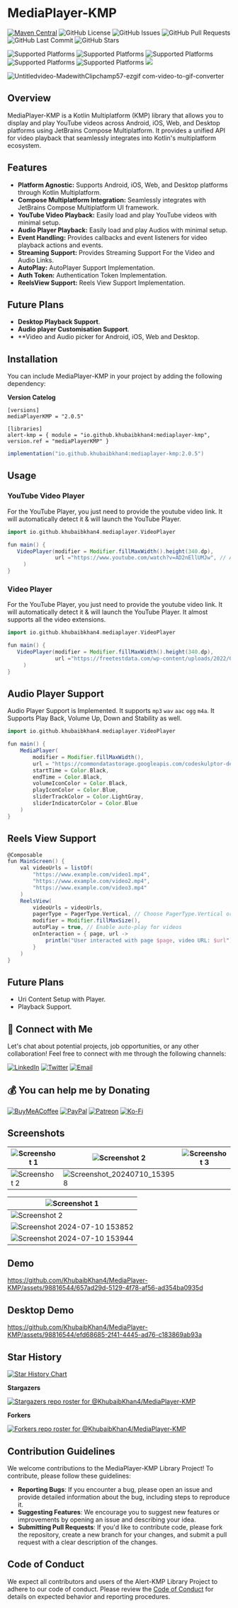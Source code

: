 # MediaPlayer-KMP

[![Maven Central](https://img.shields.io/maven-central/v/io.github.khubaibkhan4/mediaplayer-kmp.svg?label=Maven%20Central)](https://search.maven.org/artifact/io.github.khubaibkhan4/mediaplayer-kmp)
![GitHub License](https://img.shields.io/github/license/KhubaibKhan4/MediaPlayer-KMP)
![GitHub Issues](https://img.shields.io/github/issues/KhubaibKhan4/MediaPlayer-KMP)
![GitHub Pull Requests](https://img.shields.io/github/issues-pr/KhubaibKhan4/MediaPlayer-KMP)
![GitHub Last Commit](https://img.shields.io/github/last-commit/KhubaibKhan4/MediaPlayer-KMP)
![GitHub Stars](https://img.shields.io/github/stars/KhubaibKhan4/MediaPlayer-KMP?style=social)

![Supported Platforms](https://img.shields.io/badge/platform-Android-green.svg)
![Supported Platforms](https://img.shields.io/badge/platform-iOS-blue.svg)
![Supported Platforms](https://img.shields.io/badge/platform-JS-yellow.svg)
![Supported Platforms](https://img.shields.io/badge/platform-JVM-red.svg)
![Supported Platforms](https://img.shields.io/badge/platform-WASMJS-blue.svg)
<img src="https://img.shields.io/liberapay/patrons/KhubaibKhanDev.svg?logo=liberapay">

![Untitledvideo-MadewithClipchamp57-ezgif com-video-to-gif-converter](https://github.com/user-attachments/assets/37a34a60-e5ad-48c5-9e4e-7a974cd40c62)

## Overview

MediaPlayer-KMP is a Kotlin Multiplatform (KMP) library that allows you to display and play YouTube videos across Android, iOS, Web, and Desktop platforms using JetBrains Compose Multiplatform. It provides a unified API for video playback that seamlessly integrates into Kotlin's multiplatform ecosystem.

## Features

- **Platform Agnostic:** Supports Android, iOS, Web, and Desktop platforms through Kotlin Multiplatform.
- **Compose Multiplatform Integration:** Seamlessly integrates with JetBrains Compose Multiplatform UI framework.
- **YouTube Video Playback:** Easily load and play YouTube videos with minimal setup.
- **Audio Player Playback:** Easily load and play Audios with minimal setup.
- **Event Handling:** Provides callbacks and event listeners for video playback actions and events.
- **Streaming Support:** Provides Streaming Support For the Video and Audio Links.
- **AutoPlay:** AutoPlayer Support Implementation.
- **Auth Token:** Authentication Token Implementation.
- **ReelsView Support:** Reels View Support Implementation.

## Future Plans 
- **Desktop Playback Support**.
- **Audio player Customisation Support**.
- **Video and Audio picker for Android, iOS, Web and Desktop.


## Installation

You can include MediaPlayer-KMP in your project by adding the following dependency:

**Version Catelog**
```
[versions]
mediaPlayerKMP = "2.0.5"

[libraries]
alert-kmp = { module = "io.github.khubaibkhan4:mediaplayer-kmp", version.ref = "mediaPlayerKMP" }

```


```groovy
implementation("io.github.khubaibkhan4:mediaplayer-kmp:2.0.5")
```


## Usage

### YouTube Video Player
For the YouTube Player, you just need to provide the youtube video link. It will automatically detect it & will launch the YouTube Player. 
```groovy
import io.github.khubaibkhan4.mediaplayer.VideoPlayer

fun main() {
   VideoPlayer(modifier = Modifier.fillMaxWidth().height(340.dp),
               url ="https://www.youtube.com/watch?v=AD2nEllUMJw", // Automatically Detect the URL, Wether to Play YouTube Video or .mp4 e.g
     )
}
```

###  Video Player
For the YouTube Player, you just need to provide the youtube video link. It will automatically detect it & will launch the YouTube Player. It almost supports all the video extensions.

```groovy
import io.github.khubaibkhan4.mediaplayer.VideoPlayer

fun main() {
   VideoPlayer(modifier = Modifier.fillMaxWidth().height(340.dp),
               url ="https://freetestdata.com/wp-content/uploads/2022/02/Free_Test_Data_1MB_MP4.mp4", // Automatically Detect the URL, Wether to Play YouTube Video or .mp4 e.g
     )
}
```

## Audio Player Support
Audio Player Support is Implemented. It supports `mp3` `wav` `aac` `ogg` `m4a`. It Supports Play Back, Volume Up, Down and Stability as well. 
```groovy
import io.github.khubaibkhan4.mediaplayer.VideoPlayer

fun main() {
    MediaPlayer(
        modifier = Modifier.fillMaxWidth(),
        url = "https://commondatastorage.googleapis.com/codeskulptor-demos/DDR_assets/Kangaroo_MusiQue_-_The_Neverwritten_Role_Playing_Game.mp3",
        startTime = Color.Black,
        endTime = Color.Black,
        volumeIconColor = Color.Black,
        playIconColor = Color.Blue,
        sliderTrackColor = Color.LightGray,
        sliderIndicatorColor = Color.Blue
    )
}
```

## Reels View Support
```groovy
@Composable
fun MainScreen() {
    val videoUrls = listOf(
        "https://www.example.com/video1.mp4",
        "https://www.example.com/video2.mp4",
        "https://www.example.com/video3.mp4"
    )
    ReelsView(
        videoUrls = videoUrls,
        pagerType = PagerType.Vertical, // Choose PagerType.Vertical or PagerType.Horizontal
        modifier = Modifier.fillMaxSize(),
        autoPlay = true, // Enable auto-play for videos
        onInteraction = { page, url ->
            println("User interacted with page $page, video URL: $url")
        }
    )
}


```

## Future Plans 
- Uri Content Setup with Player.
- Playback Support.


## 🤝 Connect with Me

Let's chat about potential projects, job opportunities, or any other collaboration! Feel free to connect with me through the following channels:

[![LinkedIn](https://img.shields.io/badge/LinkedIn-Connect-blue?style=for-the-badge&logo=linkedin)](https://www.linkedin.com/in/khubaibkhandev)
[![Twitter](https://img.shields.io/badge/Twitter-Follow-blue?style=for-the-badge&logo=twitter)](https://twitter.com/codespacepro)
[![Email](https://img.shields.io/badge/Email-Drop%20a%20Message-red?style=for-the-badge&logo=gmail)](mailto:18.bscs.803@gmail.com)

  ## 💰 You can help me by Donating
  [![BuyMeACoffee](https://img.shields.io/badge/Buy%20Me%20a%20Coffee-ffdd00?style=for-the-badge&logo=buy-me-a-coffee&logoColor=black)](https://buymeacoffee.com/khubaibkhan) [![PayPal](https://img.shields.io/badge/PayPal-00457C?style=for-the-badge&logo=paypal&logoColor=white)](https://paypal.me/18.bscs) [![Patreon](https://img.shields.io/badge/Patreon-F96854?style=for-the-badge&logo=patreon&logoColor=white)](https://patreon.com/MuhammadKhubaibImtiaz) [![Ko-Fi](https://img.shields.io/badge/Ko--fi-F16061?style=for-the-badge&logo=ko-fi&logoColor=white)](https://ko-fi.com/muhammadkhubaibimtiaz) 

## Screenshots
 | ![Screenshot 1](https://github.com/KhubaibKhan4/MediaPlayer-KMP/blob/master/assests/screenshots/1.png) | ![Screenshot 2](https://github.com/KhubaibKhan4/MediaPlayer-KMP/blob/master/assests/screenshots/2.png) | ![Screenshot 3](https://github.com/KhubaibKhan4/MediaPlayer-KMP/blob/master/assests/screenshots/3.png) |
| --- | --- | --- |
 ![Screenshot 2](https://github.com/KhubaibKhan4/MediaPlayer-KMP/blob/master/assests/screenshots/6.png) | ![Screenshot_20240710_153958](https://github.com/KhubaibKhan4/MediaPlayer-KMP/assets/98816544/bbda1012-f4a9-46ad-824a-66a710c67c0b)


| ![Screenshot 1](https://github.com/KhubaibKhan4/MediaPlayer-KMP/blob/master/assests/screenshots/4.png) | 
| --- |
| ![Screenshot 2](https://github.com/KhubaibKhan4/MediaPlayer-KMP/blob/master/assests/screenshots/5.png) | 
| ![Screenshot 2024-07-10 153852](https://github.com/KhubaibKhan4/MediaPlayer-KMP/assets/98816544/1238c26b-8553-459d-b606-7da89459eb04) |
| ![Screenshot 2024-07-10 153944](https://github.com/KhubaibKhan4/MediaPlayer-KMP/assets/98816544/2bd8bd9e-298c-4488-8348-8f94b6705a66) |

## Demo

https://github.com/KhubaibKhan4/MediaPlayer-KMP/assets/98816544/657ad29d-5129-4f78-af56-ad354ba0935d


## Desktop Demo

https://github.com/KhubaibKhan4/MediaPlayer-KMP/assets/98816544/efd68685-2f41-4445-ad76-c183869ab93a

## Star History

<a href="https://star-history.com/#KhubaibKhan4/MediaPlayer-KMP&Timeline">
 <picture>
   <source media="(prefers-color-scheme: dark)" srcset="https://api.star-history.com/svg?repos=KhubaibKhan4/MediaPlayer-KMP&type=Timeline&theme=dark" />
   <source media="(prefers-color-scheme: light)" srcset="https://api.star-history.com/svg?repos=KhubaibKhan4/MediaPlayer-KMP&type=Timeline" />
   <img alt="Star History Chart" src="https://api.star-history.com/svg?repos=KhubaibKhan4/MediaPlayer-KMP&type=Timeline" />
 </picture>
</a>

**Stargazers**

[![Stargazers repo roster for @KhubaibKhan4/MediaPlayer-KMP](http://reporoster.com/stars/dark/KhubaibKhan4/MediaPlayer-KMP)](https://github.com/KhubaibKhan4/YMediaPlayer-KMP/stargazers)

**Forkers**

[![Forkers repo roster for @KhubaibKhan4/MediaPlayer-KMP](http://reporoster.com/forks/dark/KhubaibKhan4/MediaPlayer-KMP)](https://github.com/KhubaibKhan4/MediaPlayer-KMP/network/members)


  ## Contribution Guidelines
We welcome contributions to the MediaPlayer-KMP Library Project! To contribute, please follow these guidelines:

- **Reporting Bugs**: If you encounter a bug, please open an issue and provide detailed information about the bug, including steps to reproduce it.
- **Suggesting Features**: We encourage you to suggest new features or improvements by opening an issue and describing your idea.
- **Submitting Pull Requests**: If you'd like to contribute code, please fork the repository, create a new branch for your changes, and submit a pull request with a clear description of the changes.

## Code of Conduct
We expect all contributors and users of the Alert-KMP Library Project to adhere to our code of conduct. Please review the [Code of Conduct](CODE_OF_CONDUCT.md) for details on expected behavior and reporting procedures.
